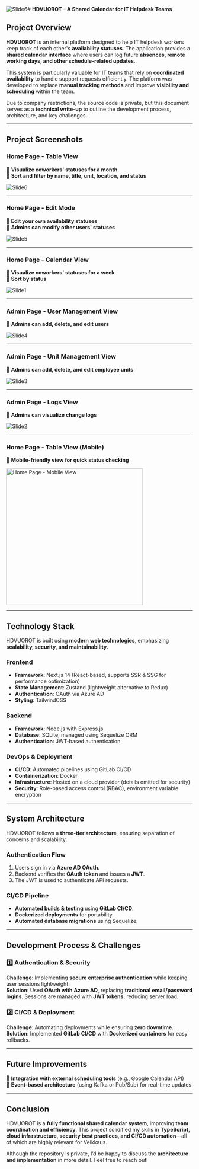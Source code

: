 ![Slide6](https://github.com/user-attachments/assets/844e0cc1-519b-4d09-b32c-f177172493b4)# **HDVUOROT – A Shared Calendar for IT Helpdesk Teams**  

## **Project Overview**
**HDVUOROT** is an internal platform designed to help IT helpdesk workers keep track of each other's **availability statuses**. The application provides a **shared calendar interface** where users can log future **absences, remote working days, and other schedule-related updates**.  

This system is particularly valuable for IT teams that rely on **coordinated availability** to handle support requests efficiently. The platform was developed to replace **manual tracking methods** and improve **visibility and scheduling** within the team.  

Due to company restrictions, the source code is private, but this document serves as a **technical write-up** to outline the development process, architecture, and key challenges.

---

## **Project Screenshots**  

### **Home Page - Table View**  
📌 **Visualize coworkers' statuses for a month**  
📌 **Sort and filter by name, title, unit, location, and status**  

![Slide6](https://github.com/user-attachments/assets/b5820c9d-ef90-4020-a036-98779180e3ee)

---

### **Home Page - Edit Mode**  
📌 **Edit your own availability statuses**  
📌 **Admins can modify other users' statuses**  

![Slide5](https://github.com/user-attachments/assets/88a7a07c-e1eb-4e94-a85a-7d52fdf4e6b9)

---

### **Home Page - Calendar View**  
📌 **Visualize coworkers' statuses for a week**  
📌 **Sort by status**  

![Slide1](https://github.com/user-attachments/assets/638b33df-e055-4bfa-bacb-d6e3ded691f8)

---

### **Admin Page - User Management View**  
📌 **Admins can add, delete, and edit users**  

![Slide4](https://github.com/user-attachments/assets/97df6ba6-f9fc-42db-a5ef-dba3550c4b94)

---

### **Admin Page - Unit Management View**  
📌 **Admins can add, delete, and edit employee units**  

![Slide3](https://github.com/user-attachments/assets/6017d49c-5fcc-4b73-9fa0-67fc70ffdea3)

---

### **Admin Page - Logs View**  
📌 **Admins can visualize change logs**  

![Slide2](https://github.com/user-attachments/assets/70b1f3e1-c284-4868-9ed3-9a91f45bbec5)

---

### **Home Page - Table View (Mobile)**  
📌 **Mobile-friendly view for quick status checking**  

<img width="369" alt="Home Page - Mobile View" src="https://github.com/user-attachments/assets/ccec5245-a50f-416e-b16e-5d2be4aa1bef" />

---

## **Technology Stack**
HDVUOROT is built using **modern web technologies**, emphasizing **scalability, security, and maintainability**.  

### **Frontend**
- **Framework**: Next.js 14 (React-based, supports SSR & SSG for performance optimization)
- **State Management**: Zustand (lightweight alternative to Redux)
- **Authentication**: OAuth via Azure AD
- **Styling**: TailwindCSS  

### **Backend**
- **Framework**: Node.js with Express.js
- **Database**: SQLite, managed using Sequelize ORM
- **Authentication**: JWT-based authentication

### **DevOps & Deployment**
- **CI/CD**: Automated pipelines using GitLab CI/CD
- **Containerization**: Docker
- **Infrastructure**: Hosted on a cloud provider (details omitted for security)
- **Security**: Role-based access control (RBAC), environment variable encryption

---

## **System Architecture**
HDVUOROT follows a **three-tier architecture**, ensuring separation of concerns and scalability.  

### **Authentication Flow**
1. Users sign in via **Azure AD OAuth**.
2. Backend verifies the **OAuth token** and issues a **JWT**.
3. The JWT is used to authenticate API requests.

### **CI/CD Pipeline**
- **Automated builds & testing** using **GitLab CI/CD**.
- **Dockerized deployments** for portability.
- **Automated database migrations** using Sequelize.

---

## **Development Process & Challenges**
### **1️⃣ Authentication & Security**
**Challenge**: Implementing **secure enterprise authentication** while keeping user sessions lightweight.  
**Solution**: Used **OAuth with Azure AD**, replacing **traditional email/password logins**. Sessions are managed with **JWT tokens**, reducing server load.

### **2️⃣ CI/CD & Deployment**
**Challenge**: Automating deployments while ensuring **zero downtime**.  
**Solution**: Implemented **GitLab CI/CD** with **Dockerized containers** for easy rollbacks.

---

## **Future Improvements**
🔹 **Integration with external scheduling tools** (e.g., Google Calendar API)  
🔹 **Event-based architecture** (using Kafka or Pub/Sub) for real-time updates  

---

## **Conclusion**
HDVUOROT is a **fully functional shared calendar system**, improving **team coordination and efficiency**. This project solidified my skills in **TypeScript, cloud infrastructure, security best practices, and CI/CD automation**—all of which are highly relevant for Veikkaus.  

Although the repository is private, I’d be happy to discuss the **architecture and implementation** in more detail. Feel free to reach out!

